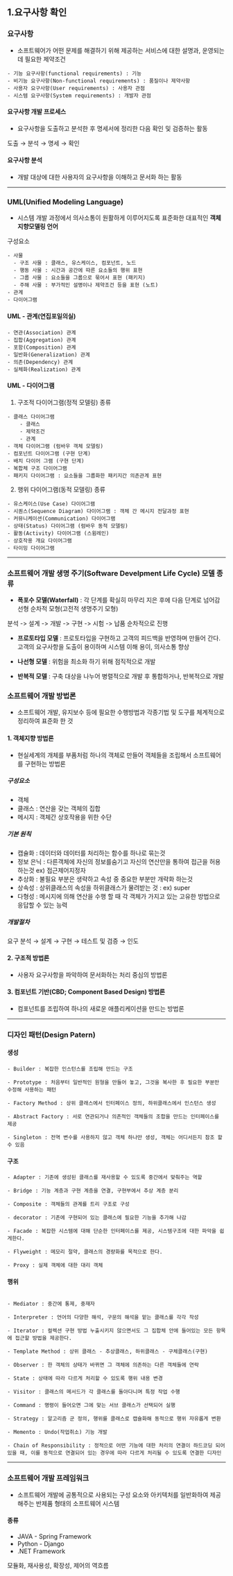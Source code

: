 ## 1.요구사항 확인

### 요구사항
- 소프트웨어가 어떤 문제를 해결하기 위해 제공하는 서비스에 대한 설명과, 운영되는데 필요한 제약조건

~~~
- 기능 요구사항(functional requirements) : 기능
- 비기능 요구사항(Non-functional requirements) : 품질이나 제약사항
- 사용자 요구사항(User requirements) : 사용자 관점
- 시스템 요구사항(System requirements) : 개발자 관점
~~~

#### 요구사항 개발 프로세스
- 요구사항을 도출하고 분석한 후 명세서에 정리한 다음 확인 및 검증하는 활동

도출 → 분석 → 명세 → 확인

#### 요구사항 분석
- 개발 대상에 대한 사용자의 요구사항을 이해하고 문서화 하는 활동 


---

### UML(Unified Modeling Language)
- 시스템 개발 과정에서 의사소통이 원활하게 이루어지도록 표준화한 대표적인 **객체지향모델링 언어**

구성요소
~~~
- 사물
  - 구조 사물 : 클래스, 유스케이스, 컴포넌트, 노드
  - 행동 사물 : 시간과 공간에 따른 요소들의 행위 표현
  - 그룹 사물 : 요소들을 그룹으로 묶어서 표현 (패키지)
  - 주해 사물 : 부가적인 설명이나 제약조건 등을 표현 (노트)
- 관계
- 다이어그램
~~~

#### UML - 관계(연집포일의실)
~~~
- 연관(Association) 관계
- 집합(Aggregation) 관계
- 포함(Composition) 관계 
- 일반화(Generalization) 관계
- 의존(Dependency) 관계
- 실체화(Realization) 관계 
~~~

#### UML - 다이어그램

1. 구조적 다이어그램(정적 모델링) 종류
~~~
- 클래스 다이어그램
    - 클래스
    - 제약조건
    - 관계
- 객체 다이어그램 (럼바우 객체 모델링)
- 컴포넌트 다이어그램 (구현 단계)
- 배치 다이어 그램 (구현 단계)
- 복합체 구조 다이어그램
- 패키지 다이어그램 : 요소들을 그룹화한 패키지간 의존관계 표현
~~~

2. 행위 다이어그램(동적 모델링) 종류
~~~
- 유스케이스(Use Case) 다이어그램
- 시퀀스(Sequence Diagram) 다이어그램 : 객체 간 메시지 전달과정 표현
- 커뮤니케이션(Communication) 다이어그램 
- 상태(Status) 다이어그램 (럼바우 동적 모델링)
- 활동(Activity) 다이어그램 (스윔레인)
- 상호작용 개요 다이어그램
- 타이밍 다이어그램  
~~~

--- 

### 소프트웨어 개발 생명 주기(Software Develpment Life Cycle) 모델 종류


- **폭포수 모델(Waterfall)** : 각 단계를 확실히 마무리 지은 후에 다음 단계로 넘어감
선형 순차적 모형(고전적 생명주기 모형)

분석 -> 설계 -> 개발 -> 구현 -> 시험 -> 납품 순차적으로 진행


- **프로토타입 모델** : 프로토타입을 구현하고 고객의 피드백을 반영하며 만들어 간다.
고객의 요구사항을 도출이 용이하며 시스템 이해 용이, 의사소통 향상

- **나선형 모델** : 위험을 최소화 하기 위해 점직적으로 개발

- **반복적 모델** : 구축 대상을 나누어 병렬적으로 개발 후 통합하거나, 반복적으로 개발


### 소프트웨어 개발 방법론
- 소프트웨어 개발, 유지보수 등에 필요한 수행방법과 각종기법 및 도구를 체계적으로 정리하여 표준화 한 것 


#### 1. 객체지향 방법론
- 현실세계의 개체를 부품처럼 하나의 객체로 만들어 객체들을 조립해서 소프트웨어를 구현하는 방법론

##### 구성요소
- 객체  
- 클래스 : 연산을 갖는 객체의 집합
- 메시지 : 객체간 상호작용을 위한 수단

##### 기본 원칙
- 캡슐화 : 데이터와 데이터를 처리하는 함수를 하나로 묶는것 
- 정보 은닉 : 다른객체에 자신의 정보를숨기고 자신의 연산만을 통하여 접근을 허용하는것 ex) 접근제어지정자
- 추상화 : 불필요 부분은 생략하고 속성 중 중요한 부분만 개략화 하는것 
- 상속성 : 상위클래스의 속성을 하위클래스가 물려받는 것 : ex) super 
- 다형성 : 메시지에 의해 연산을 수행 할 때 각 객체가 가지고 있는 고유한 방법으로 응답할 수 있는 능력 

##### 개발절차
요구 분석 → 설계 → 구현 → 테스트 및 검증 → 인도


#### 2. 구조적 방법론
- 사용자 요구사항을 파악하여 문서화하는 처리 중심의 방법론

#### 3. 컴포넌트 기반(CBD; Component Based Design) 방법론
- 컴포넌트를 조립하여 하나의 새로운 애플리케이션을 만드는 방법론 


---




### 디자인 패턴(Design Patern)

#### 생성

~~~
- Builder : 복잡한 인스턴스를 조립해 만드는 구조

- Prototype : 처음부터 일반적인 원형을 만들어 놓고, 그것을 복사한 후 필요한 부분만 수정해 사용하는 패턴
  
- Factory Method : 상위 클래스에서 인터페이스 정의, 하위클래스에서 인스턴스 생성

- Abstract Factory : 서로 연관되거나 의존적인 객체들의 조합을 만드는 인터페이스를 제공

- Singleton : 전역 변수를 사용하지 않고 객체 하나만 생성, 객체는 어디서든지 참조 할 수 있음
 ~~~

#### 구조

~~~
- Adapter : 기존에 생성된 클래스를 재사용할 수 있도록 중간에서 맞춰주는 역할 

- Bridge : 기능 계층과 구현 계층을 연결, 구현부에서 추상 계층 분리

- Composite : 객체들의 관계를 트리 구조로 구성

- decorator : 기존에 구현되어 있는 클래스에 필요한 기능을 추가해 나감

- Facade : 복잡한 시스템에 대해 단순한 인터페이스를 제공, 시스템구조에 대한 파악을 쉽게한다.

- Flyweight : 메모리 절약, 클래스의 경량화를 목적으로 한다.

- Proxy : 실제 객체에 대한 대리 객체
~~~

#### 행위

~~~

- Mediator : 중간에 통제, 중재자

- Interpreter : 언어의 다양한 해석, 구문의 해석을 맡는 클래스를 각각 작성

- Iterator : 컬렉션 구현 방법 누출시키지 않으면서도 그 집합체 안에 들어있는 모든 항목에 접근할 방법을 제공한다.

- Template Method : 상위 클래스 - 추상클래스, 하위클래스 - 구체클래스(구현)

- Observer : 한 객체의 상태가 바뀌면 그 객체에 의존하는 다른 객체들에 연락

- State : 상태에 따라 다르게 처리할 수 있도록 행위 내용 변경

- Visitor : 클래스의 메서드가 각 클래스를 돌아다니며 특정 작업 수행

- Command : 명령이 들어오면 그에 맞는 서브 클래스가 선택되어 실행

- Strategy : 알고리즘 군 정의, 행위를 클래스로 캡슐화해 동적으로 행위 자유롭게 변환

- Memento : Undo(작업취소) 기능 개발

- Chain of Responsibility : 정적으로 어떤 기능에 대한 처리의 연결이 하드코딩 되어 있을 때, 이를 동적으로 연결되어 있는 경우에 따라 다르게 처리될 수 있도록 연결한 디자인 

~~~

---

### 소프트웨어 개발 프레임워크
- 소프트웨어 개발에 공통적으로 사용되는 구성 요소와 아키텍처를 일반화하여 제공해주는 반제품 형태의 소프트웨어 시스템

#### 종류
- JAVA - Spring Framework
- Python - Django
- .NET Framework

모듈화, 재사용성, 확장성, 제어의 역흐름
